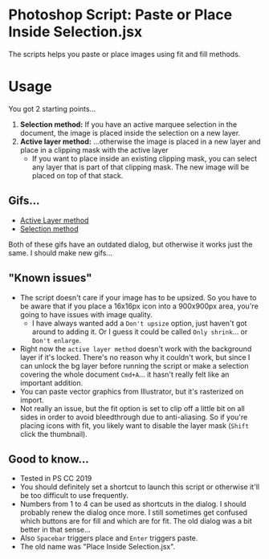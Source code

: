 # Photoshop Script: Paste or Place Inside Selection.jsx

The scripts helps you paste or place images using fit and fill methods.

# Usage

You got 2 starting points...

1. **Selection method:** If you have an active marquee selection in the document, the image is placed inside the selection on a new layer.
2. **Active layer method:** ...otherwise the image is placed in a new layer and place in a clipping mask with the active layer
    - If you want to place inside an existing clipping mask, you can select any layer that is part of that clipping mask. The new image will be placed on top of that stack.

## Gifs...

- [Active Layer method](readme-images/active-layer-method.gif)
- [Selection method](readme-images/selection-method.gif)

Both of these gifs have an outdated dialog, but otherwise it works just the same. I should make new gifs...

## "Known issues"

- The script doesn't care if your image has to be upsized. So you have to be aware that if you place a 16x16px icon into a 900x900px area, you're going to have issues with image quality.
    - I have always wanted add a `Don't upsize` option, just haven't got around to adding it. Or I guess it could be called `Only shrink`... or `Don't enlarge`.
- Right now the `active layer method` doesn't work with the background layer if it's locked. There's no reason why it couldn't work, but since I can unlock the bg layer before running the script or make a selection covering the whole document `Cmd+A`... it hasn't really felt like an important addition.
- You can paste vector graphics from Illustrator, but it's rasterized on import.
- Not really an issue, but the fit option is set to clip off a little bit on all sides in order to avoid bleedthrough due to anti-aliasing. So if you're placing icons with fit, you likely want to disable the layer mask (`Shift` click the thumbnail).

## Good to know...
- Tested in PS CC 2019
- You should definitely set a shortcut to launch this script or otherwise it'll be too difficult to use frequently.
- Numbers from 1 to 4 can be used as shortcuts in the dialog. I should probably renew the dialog once more. I still sometimes get confused which buttons are for fill and which are for fit. The old dialog was a bit better in that sense...
- Also `Spacebar` triggers place and `Enter` triggers paste.
- The old name was "Place Inside Selection.jsx".
